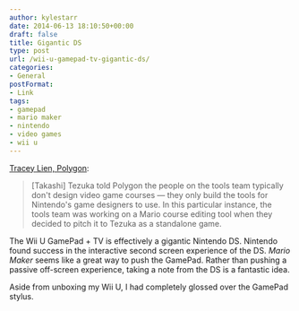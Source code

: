 ```yaml
---
author: kylestarr
date: 2014-06-13 18:10:50+00:00
draft: false
title: Gigantic DS
type: post
url: /wii-u-gamepad-tv-gigantic-ds/
categories:
- General
postFormat:
- Link
tags:
- gamepad
- mario maker
- nintendo
- video games
- wii u
---
```


[Tracey Lien, Polygon](http://www.polygon.com/2014/6/13/5805472/mario-maker-started-out-as-a-tool-for-nintendos-developers):


<blockquote>[Takashi] Tezuka told Polygon the people on the tools team typically don't design video game courses — they only build the tools for Nintendo's game designers to use. In this particular instance, the tools team was working on a Mario course editing tool when they decided to pitch it to Tezuka as a standalone game.</blockquote>



The Wii U GamePad + TV is effectively a gigantic Nintendo DS. Nintendo found success in the interactive second screen experience of the DS. _Mario Maker_ seems like a great way to push the GamePad. Rather than pushing a passive off-screen experience, taking a note from the DS is a fantastic idea. 

Aside from unboxing my Wii U, I had completely glossed over the GamePad stylus.
